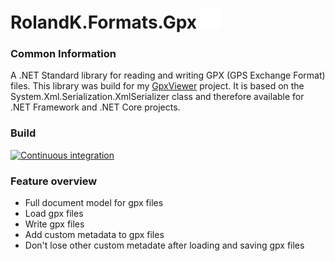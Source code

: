 # RolandK.Formats.Gpx <img src="assets/Logo.svg" width="32" />
### Common Information
A .NET Standard library for reading and writing GPX (GPS Exchange Format) files.
This library was build for my [GpxViewer](https://github.com/RolandKoenig/GpxViewer) project. It is based
on the System.Xml.Serialization.XmlSerializer class and therefore available for .NET Framework and .NET Core projects.

### Build
[![Continuous integration](https://github.com/RolandKoenig/RolandK.Formats.Gpx/actions/workflows/continuous-integration.yml/badge.svg)](https://github.com/RolandKoenig/RolandK.Formats.Gpx/actions/workflows/continuous-integration.yml)

### Feature overview
 - Full document model for gpx files
 - Load gpx files
 - Write gpx files
 - Add custom metadata to gpx files
 - Don't lose other custom metadate after loading and saving gpx files